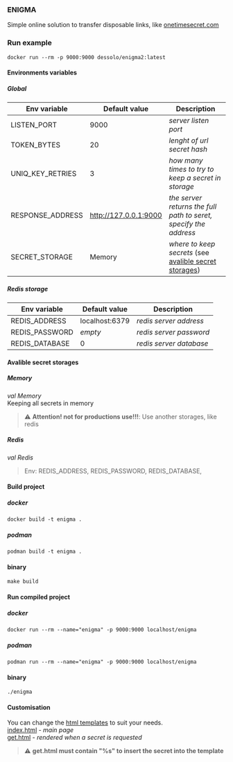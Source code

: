 ### ENIGMA
Simple online solution to transfer disposable links, like [onetimesecret.com](onetimesecret.com)

### Run example
```shell
docker run --rm -p 9000:9000 dessolo/enigma2:latest
```

#### Environments variables
##### Global
|Env variable|Default value|Description|
|---|---|---|
|LISTEN_PORT|9000|_server listen port_|
|TOKEN_BYTES|20|_lenght of url secret hash_|
|UNIQ_KEY_RETRIES|3|_how many times to try to keep a secret in storage_|
|RESPONSE_ADDRESS|http://127.0.0.1:9000|_the server returns the full path to seret, specify the address_|
|SECRET_STORAGE|Memory|_where to keep secrets_ (see [avalible secret storages](https://github.com/DesSolo/enigma2#avalible-secret-storages))|
##### Redis storage
|Env variable|Default value|Description|
|---|---|---|
|REDIS_ADDRESS|localhost:6379|_redis server address_|
|REDIS_PASSWORD|_empty_|_redis server password_|
|REDIS_DATABASE|0|_redis server database_|

#### Avalible secret storages
##### Memory
_val_ *Memory*  
Keeping all secrets in memory
> :warning: **Attention! not for productions use!!!**: Use another storages, like redis
##### Redis
_val_ *Redis*  
> Env: REDIS_ADDRESS, REDIS_PASSWORD, REDIS_DATABASE,
#### Build project
##### docker
```shell
docker build -t enigma .
```
##### podman
```shell
podman build -t enigma .
```
#### binary
```shell
make build
```

#### Run compiled project
##### docker
```shell
docker run --rm --name="enigma" -p 9000:9000 localhost/enigma
```
##### podman
```shell
podman run --rm --name="enigma" -p 9000:9000 localhost/enigma
```
#### binary
```shell
./enigma
```

#### Customisation
You can change the [html templates](https://github.com/DesSolo/enigma2/tree/master/templates) to suit your needs.  
[index.html](https://github.com/DesSolo/enigma2/blob/master/templates/index.html) - _main page_  
[get.html](https://github.com/DesSolo/enigma2/blob/master/templates/get.html) - _rendered when a secret is requested_  
> :warning: **get.html must contain "%s" to insert the secret into the template**